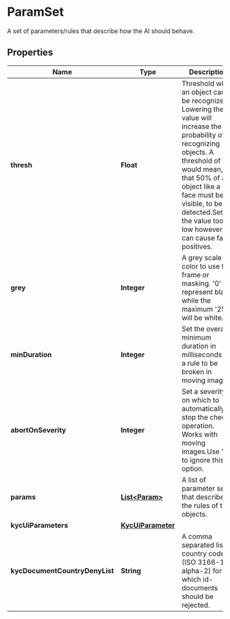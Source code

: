 

# ParamSet

A set of parameters/rules that describe how the AI should behave.

## Properties

| Name | Type | Description | Notes |
|------------ | ------------- | ------------- | -------------|
|**thresh** | **Float** | Threshold when an object can be recognized. Lowering the value will increase the probability of recognizing objects. A threshold of 0.5 would mean, that 50% of an object like a face must be visible, to be detected.Setting the value too low however, can cause false positives. |  [optional] |
|**grey** | **Integer** | A grey scale color to use for frame or masking. &#39;0&#39; will represent black, while the maximum &#39;255&#39; will be white. |  [optional] |
|**minDuration** | **Integer** | Set the overall minimum duration in milliseconds for a rule to be broken in moving images. |  [optional] |
|**abortOnSeverity** | **Integer** | Set a severity on which to automatically stop the check operation. Works with moving images.Use &#39;-1&#39; to ignore this option. |  [optional] |
|**params** | [**List&lt;Param&gt;**](Param.md) | A list of parameter sets that describe the rules of the objects. |  [optional] |
|**kycUiParameters** | [**KycUiParameter**](KycUiParameter.md) |  |  [optional] |
|**kycDocumentCountryDenyList** | **String** | A comma separated list of country codes (ISO 3166-1 alpha-2) for which id-documents should be rejected. |  [optional] |



